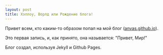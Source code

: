 ```yaml
---
layout: post
title: Хэллоу, Ворлд или Рождение блога!
---
```


Привет всем, кто каким-то образом попал на мой блог ([anvas.github.io](https://anvas.github.io)).

Это первая запись, и, как принято, она называется: "Привет, Мир!"

Блог  создал, используя Jekyll и Github Pages.
